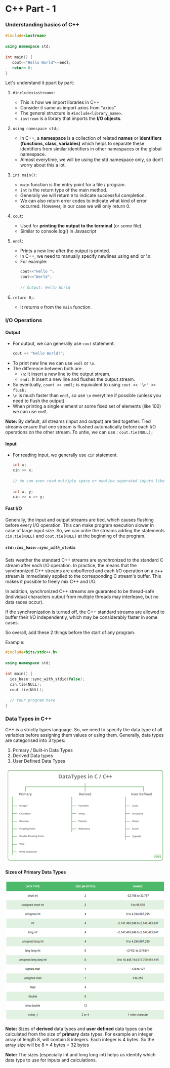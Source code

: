 # C++ Part - 1

### Understanding basics of C++
``` c++
#include<iostream>

using namespace std;

int main() {
   cout<<"Hello World"<<endl;
   return 0;
}
```
Let's understand it ppart by part:
1. `#include<iostream>`:
    - This is how we import libraries in C++
    - Consider it same as import axios from "axios"
    - The general structure is `#include<library_name>`.
    - `iostream` is a library that imports the **I/O objects**. 

2. `using namespace std;`: 
    - In C++, a **namespace** is a collection of related **names** or **identifiers** **(functions, class, variables)** which helps to separate these identifiers from similar identifiers in other namespaces or the global namespace. 
    - Almost everytime, we will be using the std namespace only, so don’t worry about this a lot.

3. `int main()`: 
    - `main` function is the entry point for a file / program. 
    - `int` is the return type of the main method. 
    - Generally we will return `0` to indicate successful completion. 
    - We can also return error codes to indicate what kind of error occurred. However, in our case we will only return 0.

4. `cout`: 
    - Used for **printing the output to the terminal** (or some file). 
    - Similar to console.log() in Javascript

5. `endl`: 
    - Prints a new line after the output is printed. 
    - In C++, we need to manually specify newlines using endl or \n. 
    - For example: 
        ``` cpp
        cout<<"Hello ";
        cout<<"World";

        // Output: Hello World
        ```
6. `return 0;`: 
    - It returns `0` from the `main` function. 
 

### I/O Operations
#### Output

- For output, we can generally use `cout` statement.
    ```cpp
    cout << "Hello World!";
    ```
- To print new line we can use `endl` or `\n`.
- The difference between both are:
    - `\n`: It insert a new line to the output stream.
    - `endl`: It insert a new line and flushes the output stream.
- So eventually, `count << endl;` is equivalent to using `cout << '\n' << flush;`
- `\n` is much faster than `endl`, so use `\n` everytime if possible (unless you need to flush the output).
- When printing a single element or some fixed set of elements (like 100) we can use `endl`.

**Note:** By default, all streams (input and output) are tied together. Tied streams ensure that one stream is flushed automatically before each I/O operations on the other stream. To untie, we can use : `cout.tie(NULL);`

#### Input
- For reading input, we generally use `cin` statement.
    ``` cpp
    int x;
    cin >> x;

    // We can even read multiple space or newline seperated inputs like this

    int x, y;
    cin >> x >> y;
    ```

#### Fast I/O
Generally, the input and output streams are tied, which causes flushing before every I/O operation. This can make program execution slower in case of large input size. So, we can untie the streams adding the statements  `cin.tie(NULL)` and `cout.tie(NULL)` at the beginning of the program.

##### `std::ios_base::sync_with_studio` 
Sets weather the standard C++ streams are synchronized to the standard C stream after each I/O operation. In practice, the means that the synchronized C++ streams are unbuffered and each I/O operation on a c++ stream is immediately applied to the corresponding C stream's buffer. This makes it possible to freely mix C++ and I/O.

In addition, synchronized C++ streams are guaranted to be thread-safe (individual characters output from multiple threads may interleave, but no data races occur).

If the synchronization is turned off, the C++ standard streams are allowed to buffer their I/O independently, which may be considerably faster in some cases.

So overall, add these 2 things before the start of any program. 

Example:
``` cpp
#include<bits/stdc++.h>

using namespace std;

int main() {
  ios_base::sync_with_stdio(false);
  cin.tie(NULL);
  cout.tie(NULL);
  
  // Your program here
}
```


### Data Types in C++
C++ is a strictly types language. So, we need to specify the data type of all variables before assigning them values or using them. Generally, data types are categorised into 3 types: 
1. Primary / Bulit-in Data Types
2. Derived Data types
3. User Defined Data Types

![](images/DatatypesInC.png)

#### Sizes of Primary Data Types
![](images/cpp_datatype1.png)

**Note:** Sizes of **derived** data types and **user defined** data types can be calculated from the size of **primary** data types. For example an integer array of length 8, will contain 8 integers. Each integer is 4 bytes. So the array size will be 8 * 4 bytes = 32 bytes

**Note:** The sizes (especially int and long long int) helps us identify which data type to use for inputs and calculations.
